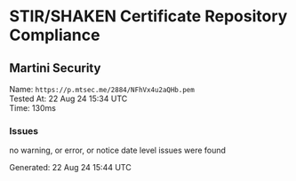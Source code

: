 # STIR/SHAKEN Certificate Repository Compliance

## Martini Security

Name: `https://p.mtsec.me/2884/NFhVx4u2aQHb.pem`\
Tested At: 22 Aug 24 15:34 UTC\
Time: 130ms

### Issues

no warning, or error, or notice date level issues were found

Generated: 22 Aug 24 15:44 UTC